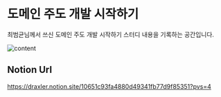 # 도메인 주도 개발 시작하기
최범균님께서 쓰신 도메인 주도 개발 시작하기 스터디 내용을 기록하는 공간입니다.

![content](https://github.com/user-attachments/assets/168edb0d-a757-4f4b-aa05-80cfbacced37)

## Notion Url
https://draxler.notion.site/10651c93fa4880d49341fb77d9f85351?pvs=4
